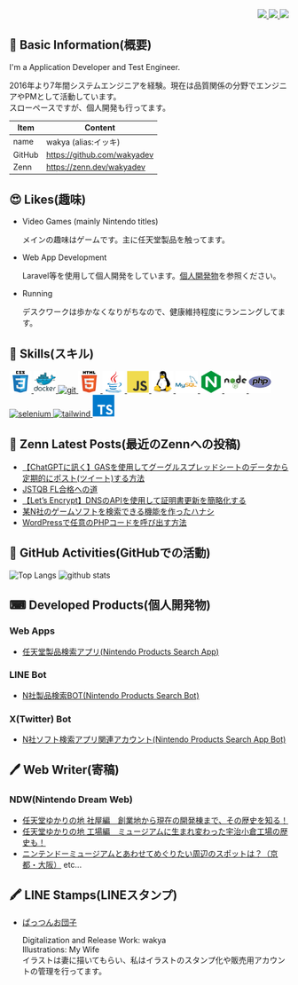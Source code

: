 <div align="right">
  <a href="https://github.com/wakyadev">
    <img height="20" src="https://komarev.com/ghpvc/?username=wakyadev" />
  </a>
  <a href="https://github.com/wakyadev">
    <img height="20" src="https://img.shields.io/github/followers/wakyadev?label=follow&logo=github&style=flat" />
  </a>
  <a href="https://zenn.dev/wakyadev">
    <img height="20" src="https://badgen.org/img/zenn/wakyadev/articles?style=plastic" />
  </a>
</div>

## 🙂 Basic Information(概要)
I'm a Application Developer and Test Engineer.

2016年より7年間システムエンジニアを経験。現在は品質関係の分野でエンジニアやPMとして活動しています。<br>
スローペースですが、個人開発も行ってます。

|Item|Content|
|---|---|
|name|wakya (alias:イッキ)|
|GitHub|https://github.com/wakyadev|
|Zenn|https://zenn.dev/wakyadev|

## 😍 Likes(趣味)
- Video Games (mainly Nintendo titles)

  メインの趣味はゲームです。主に任天堂製品を触ってます。
- Web App Development

  Laravel等を使用して個人開発をしています。[個人開発物](#-developed-products個人開発物)を参照ください。
- Running

  デスクワークは歩かなくなりがちなので、健康維持程度にランニングしてます。

## 🌱 Skills(スキル)
<div align="left"> 
    <a href="https://www.w3schools.com/css/" target="_blank" rel="noreferrer">
        <img src="https://raw.githubusercontent.com/devicons/devicon/master/icons/css3/css3-original-wordmark.svg" alt="css3" width="40" height="40"/>
    </a>
    <a href="https://www.docker.com/" target="_blank" rel="noreferrer">
        <img src="https://raw.githubusercontent.com/devicons/devicon/master/icons/docker/docker-original-wordmark.svg" alt="docker" width="40" height="40"/>
    </a>
    <a href="https://git-scm.com/" target="_blank" rel="noreferrer">
        <img src="https://www.vectorlogo.zone/logos/git-scm/git-scm-icon.svg" alt="git" width="40" height="40"/>
    </a> 
    <a href="https://www.w3.org/html/" target="_blank" rel="noreferrer">
        <img src="https://raw.githubusercontent.com/devicons/devicon/master/icons/html5/html5-original-wordmark.svg" alt="html5" width="40" height="40"/>
    </a>
    <a href="https://www.java.com" target="_blank" rel="noreferrer">
        <img src="https://raw.githubusercontent.com/devicons/devicon/master/icons/java/java-original.svg" alt="java" width="40" height="40"/>
    </a>
    <a href="https://developer.mozilla.org/en-US/docs/Web/JavaScript" target="_blank" rel="noreferrer">
        <img src="https://raw.githubusercontent.com/devicons/devicon/master/icons/javascript/javascript-original.svg" alt="javascript" width="40" height="40"/>
    </a> 
    <a href="https://www.linux.org/" target="_blank" rel="noreferrer">
        <img src="https://raw.githubusercontent.com/devicons/devicon/master/icons/linux/linux-original.svg" alt="linux" width="40" height="40"/>
    </a>
    <a href="https://www.mysql.com/" target="_blank" rel="noreferrer">
        <img src="https://raw.githubusercontent.com/devicons/devicon/master/icons/mysql/mysql-original-wordmark.svg" alt="mysql" width="40" height="40"/>
    </a>
    <a href="https://www.nginx.com" target="_blank" rel="noreferrer">
        <img src="https://raw.githubusercontent.com/devicons/devicon/master/icons/nginx/nginx-original.svg" alt="nginx" width="40" height="40"/> 
    </a>
    <a href="https://nodejs.org" target="_blank" rel="noreferrer">
        <img src="https://raw.githubusercontent.com/devicons/devicon/master/icons/nodejs/nodejs-original-wordmark.svg" alt="nodejs" width="40" height="40"/>
    </a>
    <a href="https://www.php.net" target="_blank" rel="noreferrer">
        <img src="https://raw.githubusercontent.com/devicons/devicon/master/icons/php/php-original.svg" alt="php" width="40" height="40"/>
    </a>
    <a href="https://www.selenium.dev" target="_blank" rel="noreferrer">
        <img src="https://raw.githubusercontent.com/detain/svg-logos/780f25886640cef088af994181646db2f6b1a3f8/svg/selenium-logo.svg" alt="selenium" width="40" height="40"/>
    </a>
    <a href="https://tailwindcss.com/" target="_blank" rel="noreferrer">
        <img src="https://www.vectorlogo.zone/logos/tailwindcss/tailwindcss-icon.svg" alt="tailwind" width="40" height="40"/>
    </a>
    <a href="https://www.typescriptlang.org/" target="_blank" rel="noreferrer">
        <img src="https://raw.githubusercontent.com/devicons/devicon/master/icons/typescript/typescript-original.svg" alt="typescript" width="40" height="40"/>
    </a>
</div>

## 📃 Zenn Latest Posts(最近のZennへの投稿)
<!-- BLOG-POST-LIST:START -->
- [【ChatGPTに訊く】GASを使用してグーグルスプレッドシートのデータから定期的にポスト&lpar;ツイート&rpar;する方法](https://zenn.dev/wakyadev/articles/535ee67525ea92)
- [JSTQB FL合格への道](https://zenn.dev/wakyadev/articles/0fb0fd4d31f1a1)
- [【Let’s Encrypt】DNSのAPIを使用して証明書更新を簡略化する](https://zenn.dev/wakyadev/articles/bb529c5c0e04a3)
- [某N社のゲームソフトを検索できる機能を作ったハナシ](https://zenn.dev/wakyadev/articles/78d7277e1196ef)
- [WordPressで任意のPHPコードを呼び出す方法](https://zenn.dev/wakyadev/articles/206019c5d287d4)
<!-- BLOG-POST-LIST:END -->

## 🐙 GitHub Activities(GitHubでの活動)
<div align="left"> 
  <img alt="Top Langs" height="170px" src="https://github-readme-stats.vercel.app/api?username=wakyadev&theme=light&layout=compact" />
  <img alt="github stats" height="170px" src="https://github-readme-stats.vercel.app/api/top-langs/?username=wakyadev&theme=light&layout=compact" />
</div>

## ⌨ Developed Products(個人開発物)
### Web Apps
- [任天堂製品検索アプリ(Nintendo Products Search App)](https://search-nintendo.wakyadev.com)
### LINE Bot
- [N社製品検索BOT(Nintendo Products Search Bot)](https://line.me/R/ti/p/@787njecx)
### X(Twitter) Bot
- [N社ソフト検索アプリ関連アカウント(Nintendo Products Search App Bot)](https://x.com/Ninsoftware)

## 🖊️ Web Writer(寄稿)
### NDW(Nintendo Dream Web)
- [任天堂ゆかりの地 社屋編　創業地から現在の開発棟まで、その歴史を知る！](https://www.ndw.jp/nintendo-kikaku-241117-01)
- [任天堂ゆかりの地 工場編　ミュージアムに生まれ変わった宇治小倉工場の歴史も！](https://www.ndw.jp/nintendo-kikaku-241124)
- [ニンテンドーミュージアムとあわせてめぐりたい周辺のスポットは？（京都・大阪）](https://www.ndw.jp/nintendo-kikaku-241228)
etc...

## 🖍️ LINE Stamps(LINEスタンプ)
- [ぱっつんお団子](https://line.me/S/sticker/10886562/?lang=ja&utm_source=gnsh_stickerDetail)

  Digitalization and Release Work: wakya
  <br>Illustrations: My Wife
  <br>イラストは妻に描いてもらい、私はイラストのスタンプ化や販売用アカウントの管理を行ってます。
